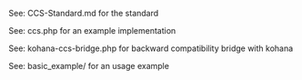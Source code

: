 See: CCS-Standard.md for the standard

See: ccs.php for an example implementation

See: kohana-ccs-bridge.php for backward compatibility bridge with kohana

See: basic_example/ for an usage example
